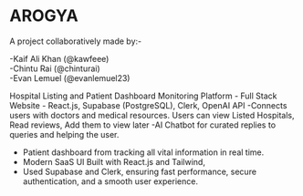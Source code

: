 # AROGYA 

A project collaboratively made by:-

-Kaif Ali Khan (@kawfeee)   
-Chintu Rai (@chinturai)   
-Evan Lemuel (@evanlemuel23)   

Hospital Listing and Patient Dashboard Monitoring Platform - Full Stack Website - React.js, Supabase (PostgreSQL), Clerk, OpenAI API
-Connects users with doctors and medical resources. Users can view Listed Hospitals, Read reviews, Add them to view later
-AI Chatbot for curated replies to queries and helping the user.
- Patient dashboard from tracking all vital information in real time.
- Modern SaaS UI Built with React.js and Tailwind, 
- Used Supabase and Clerk, ensuring fast performance, secure authentication, and a smooth user experience.
